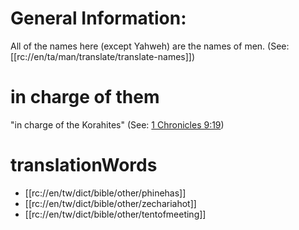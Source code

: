 # General Information:

All of the names here (except Yahweh) are the names of men. (See: [[rc://en/ta/man/translate/translate-names]])

# in charge of them

"in charge of the Korahites" (See: [1 Chronicles 9:19](./17.md))

# translationWords

* [[rc://en/tw/dict/bible/other/phinehas]]
* [[rc://en/tw/dict/bible/other/zechariahot]]
* [[rc://en/tw/dict/bible/other/tentofmeeting]]